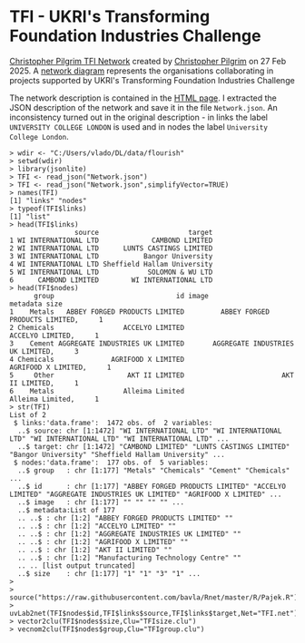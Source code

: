 # TFI - UKRI's Transforming Foundation Industries Challenge

[Christopher Pilgrim TFI Network](https://public.flourish.studio/story/2938215/) created by [Christopher Pilgrim](https://iuk-business-connect.org.uk/people/christopher-pilgrim/) on 27 Feb 2025.
A [network diagram](https://public.flourish.studio/visualisation/20838395/) represents the organisations collaborating in projects supported by UKRI's Transforming Foundation Industries Challenge


The network description is contained in the [HTML page](https://flo.uri.sh/visualisation/20838395/embed). I extracted the JSON description of the network and save it in the file `Network.json`.
An inconsistency turned out in the original description - in links the label `UNIVERSITY COLLEGE LONDON` is used and in nodes the label `University College London`. 



```
> wdir <- "C:/Users/vlado/DL/data/flourish"
> setwd(wdir)
> library(jsonlite)
> TFI <- read_json("Network.json")
> TFI <- read_json("Network.json",simplifyVector=TRUE)
> names(TFI)
[1] "links" "nodes"
> typeof(TFI$links)
[1] "list"
> head(TFI$links)
                source                      target
1 WI INTERNATIONAL LTD             CAMBOND LIMITED
2 WI INTERNATIONAL LTD      LUNTS CASTINGS LIMITED
3 WI INTERNATIONAL LTD           Bangor University
4 WI INTERNATIONAL LTD Sheffield Hallam University
5 WI INTERNATIONAL LTD            SOLOMON & WU LTD
6      CAMBOND LIMITED        WI INTERNATIONAL LTD
> head(TFI$nodes)
      group                              id image                          metadata size
1    Metals   ABBEY FORGED PRODUCTS LIMITED         ABBEY FORGED PRODUCTS LIMITED,     1
2 Chemicals                 ACCELYO LIMITED                       ACCELYO LIMITED,     1
3    Cement AGGREGATE INDUSTRIES UK LIMITED       AGGREGATE INDUSTRIES UK LIMITED,     3
4 Chemicals              AGRIFOOD X LIMITED                    AGRIFOOD X LIMITED,     1
5     Other                  AKT II LIMITED                        AKT II LIMITED,     1
6    Metals                 Alleima Limited                       Alleima Limited,     1
> str(TFI)
List of 2
 $ links:'data.frame':  1472 obs. of  2 variables:
  ..$ source: chr [1:1472] "WI INTERNATIONAL LTD" "WI INTERNATIONAL LTD" "WI INTERNATIONAL LTD" "WI INTERNATIONAL LTD" ...
  ..$ target: chr [1:1472] "CAMBOND LIMITED" "LUNTS CASTINGS LIMITED" "Bangor University" "Sheffield Hallam University" ...
 $ nodes:'data.frame':  177 obs. of  5 variables:
  ..$ group   : chr [1:177] "Metals" "Chemicals" "Cement" "Chemicals" ...
  ..$ id      : chr [1:177] "ABBEY FORGED PRODUCTS LIMITED" "ACCELYO LIMITED" "AGGREGATE INDUSTRIES UK LIMITED" "AGRIFOOD X LIMITED" ...
  ..$ image   : chr [1:177] "" "" "" "" ...
  ..$ metadata:List of 177
  .. ..$ : chr [1:2] "ABBEY FORGED PRODUCTS LIMITED" ""
  .. ..$ : chr [1:2] "ACCELYO LIMITED" ""
  .. ..$ : chr [1:2] "AGGREGATE INDUSTRIES UK LIMITED" ""
  .. ..$ : chr [1:2] "AGRIFOOD X LIMITED" ""
  .. ..$ : chr [1:2] "AKT II LIMITED" ""
  .. ..$ : chr [1:2] "Manufacturing Technology Centre" ""
  .. .. [list output truncated]
  ..$ size    : chr [1:177] "1" "1" "3" "1" ...
> 
> source("https://raw.githubusercontent.com/bavla/Rnet/master/R/Pajek.R")
> uvLab2net(TFI$nodes$id,TFI$links$source,TFI$links$target,Net="TFI.net")
> vector2clu(TFI$nodes$size,Clu="TFIsize.clu")
> vecnom2clu(TFI$nodes$group,Clu="TFIgroup.clu")





```

```

```

```

```

```

```

